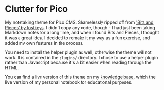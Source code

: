 # Clutter for Pico

My notetaking theme for Pico CMS. Shamelessly ripped off from ['Bits and Pieces' by lostkeys](https://github.com/lostkeys/Bits-and-Pieces-Theme-for-Pico). I didn't copy any code, though - I had just been taking Markdown notes for a long time, and when I found Bits and Pieces, I thought it was a great idea. I decided to remake it my way as a fun exercise, and added my own features in the process.

You need to install the helper plugin as well, otherwise the theme will not work. It is contained in the `plugins/` directory. I chose to use a helper plugin rather than Javascript because it's a bit easier when reading through the HTML.

You can find a live version of this theme on my [knowledge base](http://docs.alanluo.com/), which the live version of my personal notebook for educational purposes.
